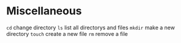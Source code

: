 # Miscellaneous

`cd`
change directory
`ls`
list all directorys and files
`mkdir`
make a new directory
`touch`
create a new file
`rm`
remove a file